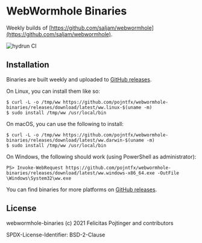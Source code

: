 # WebWormhole Binaries

Weekly builds of [https://github.com/saljam/webwormhole](https://github.com/saljam/webwormhole).

![hydrun CI](https://github.com/pojntfx/webwormhole-binaries/workflows/hydrun%20CI/badge.svg)

## Installation

Binaries are built weekly and uploaded to [GitHub releases](https://github.com/pojntfx/webwormhole-binaries/releases).

On Linux, you can install them like so:

```shell
$ curl -L -o /tmp/ww https://github.com/pojntfx/webwormhole-binaries/releases/download/latest/ww.linux-$(uname -m)
$ sudo install /tmp/ww /usr/local/bin
```

On macOS, you can use the following to install:

```shell
$ curl -L -o /tmp/ww https://github.com/pojntfx/webwormhole-binaries/releases/download/latest/ww.darwin-$(uname -m)
$ sudo install /tmp/ww /usr/local/bin
```

On Windows, the following should work (using PowerShell as administrator):

```shell
PS> Invoke-WebRequest https://github.com/pojntfx/webwormhole-binaries/releases/download/latest/ww.windows-x86_64.exe -OutFile \Windows\System32\ww.exe
```

You can find binaries for more platforms on [GitHub releases](https://github.com/pojntfx/webwormhole-binaries/releases).

## License

webwormhole-binaries (c) 2021 Felicitas Pojtinger and contributors

SPDX-License-Identifier: BSD-2-Clause
